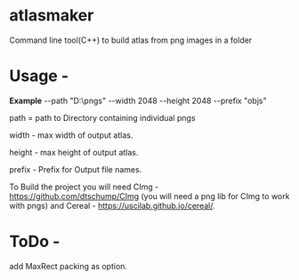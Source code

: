 # atlasmaker
Command line tool(C++) to build atlas from png images in a folder

# Usage - 
**Example** --path  "D:\pngs" --width 2048 --height 2048  --prefix "objs"

path = path to Directory containing individual pngs

width - max width of output atlas.

height - max height of output atlas.

prefix - Prefix for Output file names.


To Build the project you will need CImg - https://github.com/dtschump/CImg (you will need a png lib for CImg to work with pngs) and Cereal - https://uscilab.github.io/cereal/.

# ToDo - 
add MaxRect packing as option.
